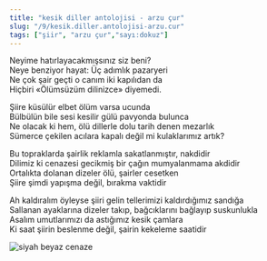 ```yaml
---
title: "kesik diller antolojisi - arzu çur"
slug: "/9/kesik.diller.antolojisi-arzu.cur"
tags: ["şiir", "arzu çur","sayı:dokuz"]
---
```


Neyime hatırlayacakmışsınız siz beni?  
Neye benziyor hayat: Üç adımlık pazaryeri\
Ne çok şair geçti o canım iki kapılıdan da\
Hiçbiri «Ölümsüzüm dilinizce» diyemedi.

Şiire küsülür elbet ölüm varsa ucunda\
Bülbülün bile sesi kesilir gülü pavyonda bulunca\
Ne olacak ki hem, ölü dillerle dolu tarih denen mezarlık\
Sümerce çekilen acılara kapalı değil mi kulaklarımız artık?

Bu topraklarda şairlik reklamla sakatlanmıştır, nakdidir\
Dilimiz ki cenazesi gecikmiş bir çağın mumyalanmama akdidir\
Ortalıkta dolanan dizeler ölü, şairler cesetken\
Şiire şimdi yapışma değil, bırakma vaktidir

Ah kaldıralım öyleyse şiiri gelin tellerimizi kaldırdığımız sandığa\
Sallanan ayaklarına dizeler takıp, bağcıklarını bağlayıp suskunlukla\
Asalım umutlarımızı da astığımız kesik çamlara\
Ki saat şiirin beslenme değil, şairin kekeleme saatidir

![siyah beyaz cenaze](/img/99.02.jpg)
